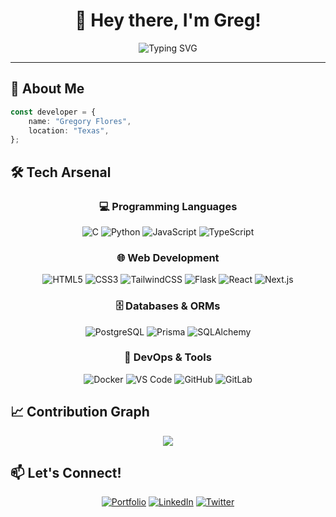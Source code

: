<div align="center">
  
# 👋 Hey there, I'm Greg!

<img src="https://readme-typing-svg.herokuapp.com?font=Fira+Code&size=22&duration=3000&pause=10000&color=6366F1&center=true&vCenter=true&width=600&lines=Full+Stack+Engineer+%F0%9F%92%BB" alt="Typing SVG" />

</div>

---

## 🎯 About Me

```typescript
const developer = {
    name: "Gregory Flores",
    location: "Texas",
};
```

## 🛠️ Tech Arsenal

<div align="center">

### 💻 Programming Languages
![C](https://img.shields.io/badge/-C-A8B9CC?style=for-the-badge&logo=c&logoColor=black)
![Python](https://img.shields.io/badge/-Python-3776AB?style=for-the-badge&logo=python&logoColor=white)
![JavaScript](https://img.shields.io/badge/-JavaScript-F7DF1E?style=for-the-badge&logo=javascript&logoColor=black)
![TypeScript](https://img.shields.io/badge/-TypeScript-3178C6?style=for-the-badge&logo=typescript&logoColor=white)

### 🌐 Web Development
![HTML5](https://img.shields.io/badge/-HTML5-E34F26?style=for-the-badge&logo=html5&logoColor=white)
![CSS3](https://img.shields.io/badge/-CSS3-1572B6?style=for-the-badge&logo=css3&logoColor=white)
![TailwindCSS](https://img.shields.io/badge/-TailwindCSS-38B2AC?style=for-the-badge&logo=tailwind-css&logoColor=white)
![Flask](https://img.shields.io/badge/-Flask-000000?style=for-the-badge&logo=flask&logoColor=white)
![React](https://img.shields.io/badge/-React-61DAFB?style=for-the-badge&logo=react&logoColor=black)
![Next.js](https://img.shields.io/badge/-Next.js-000000?style=for-the-badge&logo=next.js&logoColor=white)

### 🗄️ Databases & ORMs
![PostgreSQL](https://img.shields.io/badge/-PostgreSQL-336791?style=for-the-badge&logo=postgresql&logoColor=white)
![Prisma](https://img.shields.io/badge/-Prisma-2D3748?style=for-the-badge&logo=prisma&logoColor=white)
![SQLAlchemy](https://img.shields.io/badge/-SQLAlchemy-D71F00?style=for-the-badge&logo=sqlalchemy&logoColor=white)

### 🔧 DevOps & Tools
![Docker](https://img.shields.io/badge/-Docker-2496ED?style=for-the-badge&logo=docker&logoColor=white)
![VS Code](https://img.shields.io/badge/-VS%20Code-007ACC?style=for-the-badge&logo=visual-studio-code&logoColor=white)
![GitHub](https://img.shields.io/badge/-GitHub-181717?style=for-the-badge&logo=github&logoColor=white)
![GitLab](https://img.shields.io/badge/-GitLab-FC6D26?style=for-the-badge&logo=gitlab&logoColor=white)

</div>

## 📈 Contribution Graph

<div align="center">
  <img src="https://github-readme-activity-graph.vercel.app/graph?username=GregJFlores&theme=tokyo-night&hide_border=true&area=true" />
</div>

## 📫 Let's Connect!

<div align="center">

[![Portfolio](https://img.shields.io/badge/-Portfolio-FF5722?style=for-the-badge&logo=google-chrome&logoColor=white)](https://gregjflores.com)
[![LinkedIn](https://img.shields.io/badge/-LinkedIn-0077B5?style=for-the-badge&logo=linkedin&logoColor=white)](https://linkedin.com/in/gregjflores)
[![Twitter](https://img.shields.io/badge/-Twitter-1DA1F2?style=for-the-badge&logo=twitter&logoColor=white)](https://twitter.com/gregjflores)

</div>

